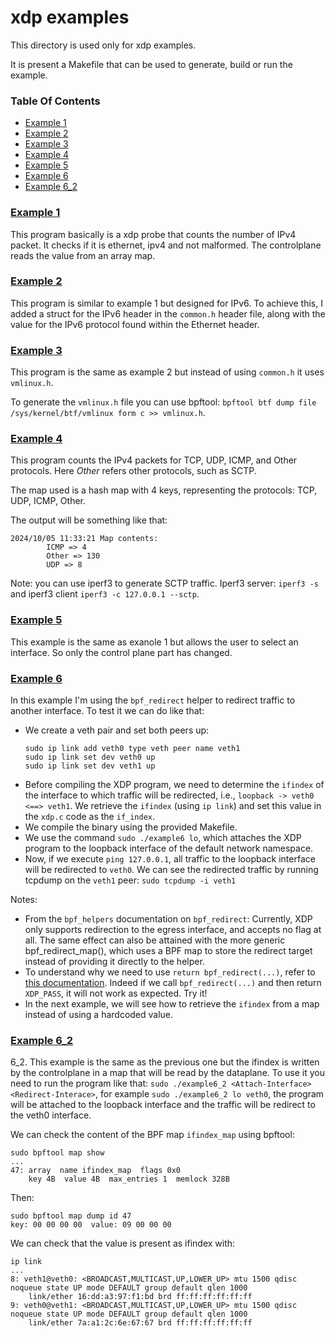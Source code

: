# xdp examples

This directory is used only for xdp examples.

It is present a Makefile that can be used to generate, build or run the example.

### Table Of Contents

* [Example 1](#example-1)
* [Example 2](#example-2)
* [Example 3](#example-3)
* [Example 4](#example-4)
* [Example 5](#example-5)
* [Example 6](#example-6)
* [Example 6_2](#example-6_2)


### [Example 1](./example1/README.md)

This program basically is a xdp probe that counts the number of IPv4 packet. It checks if it is ethernet, ipv4 and not malformed. The controlplane reads the value from an array map.


### [Example 2](./example2/)

This program is similar to example 1 but designed for IPv6. To achieve this, I added a struct for the IPv6 header in the `common.h` header file, along with the value for the IPv6 protocol found within the Ethernet header.

### [Example 3](./example3/)

This program is the same as example 2 but instead of using `common.h` it uses `vmlinux.h`. 

To generate the `vmlinux.h` file you can use bpftool: `bpftool btf dump file /sys/kernel/btf/vmlinux form c >> vmlinux.h`.

### [Example 4](./example4/)

This program counts the IPv4 packets for TCP, UDP, ICMP, and Other protocols. Here *Other* refers other protocols, such as SCTP.

The map used is a hash map with 4 keys, representing the protocols: TCP, UDP, ICMP, Other.

The output will be something like that:
```
2024/10/05 11:33:21 Map contents:
        ICMP => 4
        Other => 130
        UDP => 8
```

Note: you can use iperf3 to generate SCTP traffic. Iperf3 server: `iperf3 -s` and iperf3 client `iperf3 -c 127.0.0.1 --sctp`.



### [Example 5](./example5/)

This example is the same as exanole 1 but allows the user to select an interface. So only the control plane part has changed.



### [Example 6](./example6/)

In this example I'm using the `bpf_redirect` helper to redirect traffic to another interface. To test it we can do like that:
* We create a veth pair and set both peers up:
  ```
  sudo ip link add veth0 type veth peer name veth1
  sudo ip link set dev veth0 up
  sudo ip link set dev veth1 up
  ```
* Before compiling the XDP program, we need to determine the `ifindex` of the interface to which traffic will be redirected, i.e., `loopback -> veth0 <==> veth1`. We retrieve the `ifindex` (using `ip link`) and set this value in the `xdp.c` code as the `if_index`.
* We compile the binary using the provided Makefile.
* We use the command `sudo ./example6 lo`, which attaches the XDP program to the loopback interface of the default network namespace.
* Now, if we execute `ping 127.0.0.1`, all traffic to the loopback interface will be redirected to `veth0`. We can see the redirected traffic by running tcpdump on the `veth1` peer: `sudo tcpdump -i veth1` 


Notes:
* From the `bpf_helpers` documentation on `bpf_redirect`: Currently, XDP only supports redirection to the egress interface, and accepts no flag at all. The same effect can also be attained with the more generic bpf_redirect_map(), which uses a BPF map to store the redirect target instead of providing it directly to the helper. 
* To understand why we need to use `return bpf_redirect(...)`, refer to [this documentation](https://www.kernel.org/doc/html/latest/bpf/redirect.html). Indeed if we call `bpf_redirect(...)` and then return `XDP_PASS`, it will not work as expected. Try it!
* In the next example, we will see how to retrieve the `ifindex` from a map instead of using a hardcoded value.



### [Example 6_2](./example6_2/)

6_2. This example is the same as the previous one but the ifindex is written by the controlplane in a map that will be read by the dataplane. To use it you need to run the program like that: `sudo ./example6_2 <Attach-Interface> <Redirect-Interace>`, for example `sudo ./example6_2 lo veth0`, the program will be attached to the loopback interface and the traffic will be redirect to the veth0 interface.

We can check the content of the BPF map `ifindex_map` using bpftool:
```
sudo bpftool map show
...
47: array  name ifindex_map  flags 0x0
	key 4B  value 4B  max_entries 1  memlock 328B
```
Then:
```
sudo bpftool map dump id 47
key: 00 00 00 00  value: 09 00 00 00
```
We can check that the value is present as ifindex with:
```
ip link
...
8: veth1@veth0: <BROADCAST,MULTICAST,UP,LOWER_UP> mtu 1500 qdisc noqueue state UP mode DEFAULT group default qlen 1000
    link/ether 16:dd:a3:97:f1:bd brd ff:ff:ff:ff:ff:ff
9: veth0@veth1: <BROADCAST,MULTICAST,UP,LOWER_UP> mtu 1500 qdisc noqueue state UP mode DEFAULT group default qlen 1000
    link/ether 7a:a1:2c:6e:67:67 brd ff:ff:ff:ff:ff:ff
```